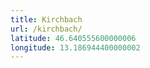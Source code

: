 ```yaml
---
title: Kirchbach
url: /kirchbach/
latitude: 46.640555600000006
longitude: 13.186944400000002
---
```

